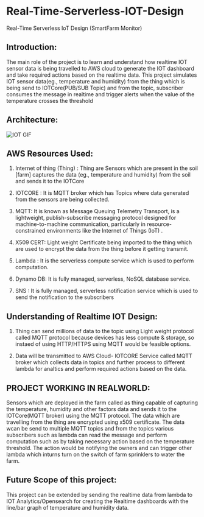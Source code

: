 # Real-Time-Serverless-IOT-Design
Real-Time Serverless IoT Design (SmartFarm Monitor)

## Introduction:
The main role of the project is to learn and understand how realtime IOT sensor data is being travelled to AWS cloud to generate the IOT dashboard and take required actions based on the realtime data. This project simulates IOT sensor data(eg., temperature and humidity) from the thing which is being send to IOTCore(PUB/SUB Topic) and from the topic, subscriber consumes the message in realtime and trigger alerts when the value of the temperature crosses the threshold

## Architecture:
![IOT GIF](https://github.com/user-attachments/assets/8df1f38e-98d5-4ef3-a1d4-dcc207f00fcd)


## AWS Resources Used:
1. Internet of thing (Thing) : Thing are Sensors which are present in the soil [farm] captures the data (eg., temperature and humidity) from the soil and sends it to the IOTCore

2. IOTCORE : It is MQTT broker which has Topics where data generated from the sensors are being collected.

3. MQTT: It is known as Message Queuing Telemetry Transport, is a lightweight, publish-subscribe messaging protocol designed for machine-to-machine communication, particularly in resource-constrained environments like the Internet of Things (IoT)  .

4. X509 CERT: Light weight Certificate being imported to the thing which are used to encrypt the data from the thing before it getting transmit.

5. Lambda : It is the serverless compute service which is used to perform computation.

6. Dynamo DB: It is fully managed, serverless, NoSQL database service.

7. SNS : It is fully managed, serverless notification service which is used to send the notification to the subscribers

## Understanding of Realtime IOT Design:

1. Thing can send millions of data to the topic using Light weight protocol called MQTT protocol because devices has less compute & storage, so instaed of using HTTP/HTTPS using MQTT would be feasible options.

2. Data will be transmitted to AWS Cloud- IOTCORE Service called MQTT broker which collects data in topics and further process to different lambda for analtics and perform required actions based on the data.


## PROJECT WORKING IN REALWORLD:

Sensors which are deployed in the farm called as thing capable of capturing the temperature, humidity and other factors data and sends it to the IOTCore(MQTT broker) using the MQTT protocol. The data which are travelling from the thing are encrypted using x509 certificate. The data wcan be send to multiple MQTT topics and from the topics various subscribers such as lambda can read the message and perform computation such as by taking necessary action based on the temperature threshold. The action would be notifying the owners and can trigger other lambda which inturns turn on the switch of farm sprinklers to water the farm.

## Future Scope of this project:
This project can be extended by sending the realtime data from lambda to IOT Analytics/Opensearch for creating the Realtime dashboards with the line/bar graph of temperature and humidity data.

